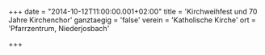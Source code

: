 +++
date = "2014-10-12T11:00:00.001+02:00"
title = 'Kirchweihfest und 70 Jahre Kirchenchor'
ganztaegig = 'false'
verein = 'Katholische Kirche'
ort = 'Pfarrzentrum, Niederjosbach'

+++

      